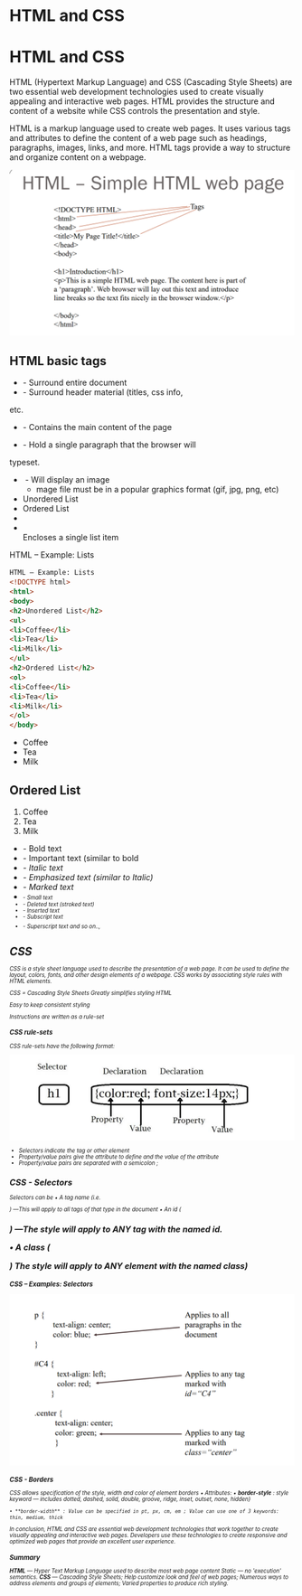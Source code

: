 # HTML and CSS

# HTML and CSS

HTML (Hypertext Markup Language) and CSS (Cascading Style Sheets) are two essential web development technologies used to create visually appealing and interactive web pages. HTML provides the structure and content of a website while CSS controls the presentation and style.

HTML is a markup language used to create web pages. It uses various tags and attributes to define the content of a web page such as headings, paragraphs, images, links, and more. HTML tags provide a way to structure and organize content on a webpage.

![Screenshot 2023-05-19 222739.png](HTML%20and%20CSS%20b2d52bbdbcac4726b5042b204f17f0a2/Screenshot_2023-05-19_222739.png)

## HTML basic tags

- <html></html>  - Surround entire document
- <head></head>- Surround header material (titles, css info,
etc.
- <body></body> - Contains the main content of the page
- <p></p> - Hold a single paragraph that the browser will
typeset.
- <img> - Will display an image
   * mage file must be in a popular graphics format (gif, jpg, png, etc)
- <ul></ul> Unordered List
- <ol></ol> Ordered List
- <li></li> Encloses a single list item

HTML – Example: Lists

```html
HTML – Example: Lists
<!DOCTYPE html>
<html>
<body>
<h2>Unordered List</h2>
<ul>
<li>Coffee</li>
<li>Tea</li>
<li>Milk</li>
</ul>
<h2>Ordered List</h2>
<ol>
<li>Coffee</li>
<li>Tea</li>
<li>Milk</li>
</ol>
</body>
```

- Coffee
- Tea
- Milk

## Ordered List

1. Coffee
2. Tea
3. Milk

- <b></b> - Bold text
- <strong></strong> - Important text (similar to bold
- <i><i> - Italic text
- <em></em> - Emphasized text (similar to Italic)
- <mark></mark> - Marked text
- <small><small> - Small text
- <del></del> - Deleted text (stroked text)
- <ins></ins> - Inserted text
- <sub></sub> - Subscript text
- <sup></sup> - Superscript text and so on..,

# CSS

CSS is a style sheet language used to describe the presentation of a web page. It can be used to define the layout, colors, fonts, and other design elements of a webpage. CSS works by associating style rules with HTML elements.

CSS = Cascading Style Sheets
Greatly simplifies styling HTML

Easy to keep consistent styling

Instructions are written as a rule-set

### CSS rule-sets

CSS rule-sets have the following format:

![Screenshot 2023-05-19 224819.png](HTML%20and%20CSS%20b2d52bbdbcac4726b5042b204f17f0a2/Screenshot_2023-05-19_224819.png)

- Selectors indicate the tag or other element
- Property/value pairs give the attribute to define and the value of the attribute
- Property/value pairs are separated with a semicolon ;

## CSS - Selectors

Selectors can be
• A tag name (i.e. <p>) —This will apply to all tags of that type in the document
• An id (<h2 id="foo">) —The style will apply to ANY tag with the named id.

• A class (<p class="LargeRed">) The style will apply to ANY element with the named class)

### CSS – Examples: Selectors

![Screenshot 2023-05-19 225256.png](HTML%20and%20CSS%20b2d52bbdbcac4726b5042b204f17f0a2/Screenshot_2023-05-19_225256.png)

### CSS - Borders

  
CSS allows specification of the style, width and color of element
borders
• Attributes:
       • **border-style** : style keyword — includes dotted, dashed, solid, double, groove, ridge, inset,                 outset, none, hidden}

    • **border-width** : Value can be specified in pt, px, cm, em ; Value can use one of 3 keywords: thin, medium, thick

In conclusion, HTML and CSS are essential web development technologies that work together to create visually appealing and interactive web pages. Developers use these technologies to create responsive and optimized web pages that provide an excellent user experience.

### Summary

**HTML** — Hyper Text Markup Language used to describe most web page content Static — no 'execution' semantics.
**CSS** — Cascading Style Sheets; Help customize look and feel of web pages; Numerous ways to address elements and groups of elements; Varied properties to produce rich styling.